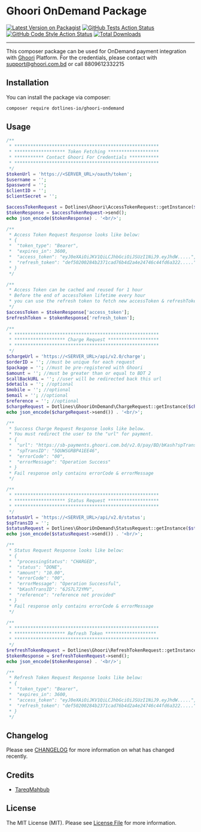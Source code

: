# Ghoori OnDemand Package

[![Latest Version on Packagist](https://img.shields.io/packagist/v/dotlines-io/ghoori-ondemand.svg?style=flat-square)](https://packagist.org/packages/dotlines-io/ghoori-ondemand)
[![GitHub Tests Action Status](https://img.shields.io/github/workflow/status/dotlines-io/ghoori-ondemand/run-tests?label=tests)](https://github.com/dotlines-io/ghoori-ondemand/actions?query=workflow%3ATests+branch%3Amaster)
[![GitHub Code Style Action Status](https://img.shields.io/github/workflow/status/dotlines-io/ghoori-ondemand/Check%20&%20fix%20styling?label=code%20style)](https://github.com/dotlines-io/ghoori-ondemand/actions?query=workflow%3A"Check+%26+fix+styling"+branch%3Amaster)
[![Total Downloads](https://img.shields.io/packagist/dt/dotlines-io/ghoori-ondemand.svg?style=flat-square)](https://packagist.org/packages/dotlines-io/ghoori-ondemand)

---

This composer package can be used for OnDemand payment integration with [Ghoori](http://ghoori.com.bd) Platform.
For the credentials, please contact with support@ghoori.com.bd or call 8809612332215

## Installation

You can install the package via composer:

```bash
composer require dotlines-io/ghoori-ondemand
```

## Usage

```php
/**
 * ******************************************************
 * ******************* Token Fetching *******************
 * *********** Contact Ghoori For Credentials ***********
 * ******************************************************
 */
$tokenUrl = 'https://<SERVER_URL>/oauth/token';
$username = '';
$password = '';
$clientID = '';
$clientSecret = '';

$accessTokenRequest = Dotlines\Ghoori\AccessTokenRequest::getInstance($tokenUrl, $username, $password, $clientID, $clientSecret);
$tokenResponse = $accessTokenRequest->send();
echo json_encode($tokenResponse) . '<br/>';

/**
 * Access Token Request Response looks like below:
 * {
 *  "token_type": "Bearer",
 *  "expires_in": 3600,
 *  "access_token": "eyJ0eXAiOiJKV1QiLCJhbGciOiJSUzI1NiJ9.eyJhdW.....",
 *  "refresh_token": "def50200284b2371cad76b4d2a4e24746c44fd6a322....."
 * }
 */

/**
 * Access Token can be cached and reused for 1 hour
 * Before the end of accessToken lifetime every hour
 * you can use the refresh token to fetch new accessToken & refreshToken
 */
$accessToken = $tokenResponse['access_token'];
$refreshToken = $tokenResponse['refresh_token'];

/**
 * ******************************************************
 * ******************* Charge Request *******************
 * ******************************************************
 */
$chargeUrl = 'https://<SERVER_URL>/api/v2.0/charge';
$orderID = ''; //must be unique for each request
$package = ''; //must be pre-registered with Ghoori
$amount = ''; //must be greater than or equal to BDT 2
$callBackURL = ''; //user will be redirected back this url
$details = ''; //optional
$mobile = ''; //optional
$email = ''; //optional
$reference = ''; //optional
$chargeRequest = Dotlines\GhooriOnDemand\ChargeRequest::getInstance($chargeUrl, $accessToken, $clientID, $orderID, $package, $amount, $callBackURL, $details, $mobile, $email, $reference);
echo json_encode($chargeRequest->send()) . '<br/>';

/**
 * Success Charge Request Response looks like below.
 * You must redirect the user to the "url" for payment.
 * {
 *  "url": "https://sb-payments.ghoori.com.bd/v2.0/pay/BD/bKash?spTransID=5QUWSGRBP41EE46",
 *  "spTransID": "5QUWSGRBP41EE46",
 *  "errorCode": "00",
 *  "errorMessage": "Operation Success"
 * }
 * Fail response only contains errorCode & errorMessage
 */

/**
 * ******************************************************
 * ******************* Status Request *******************
 * ******************************************************
 */
$statusUrl = 'https://<SERVER_URL>/api/v2.0/status';
$spTransID = '';
$statusRequest = Dotlines\GhooriOnDemand\StatusRequest::getInstance($statusUrl, $accessToken, $clientID, $spTransID);
echo json_encode($statusRequest->send()) . '<br/>';

/**
 * Status Request Response looks like below:
 * {
 *  "processingStatus": "CHARGED",
 *  "status": "DONE",
 *  "amount": "10.00",
 *  "errorCode": "00",
 *  "errorMessage": "Operation Successful",
 *  "bKashTransID": "6JS7L72YMV",
 *  "reference": "reference not provided"
 * }
 * Fail response only contains errorCode & errorMessage
 */

/**
 * ******************************************************
 * ******************* Refresh Token *******************
 * ******************************************************
 */
$refreshTokenRequest = Dotlines\Ghoori\RefreshTokenRequest::getInstance($tokenUrl, $accessToken, $clientID, $clientSecret, $refreshToken);
$tokenResponse = $refreshTokenRequest->send();
echo json_encode($tokenResponse) . '<br/>';

/**
 * Refresh Token Request Response looks like below:
 * {
 *  "token_type": "Bearer",
 *  "expires_in": 3600,
 *  "access_token": "eyJ0eXAiOiJKV1QiLCJhbGciOiJSUzI1NiJ9.eyJhdW.....",
 *  "refresh_token": "def50200284b2371cad76b4d2a4e24746c44fd6a322....."
 * }
 */
```

## Changelog

Please see [CHANGELOG](CHANGELOG.md) for more information on what has changed recently.

## Credits

- [TareqMahbub](https://github.com/TareqMahbub)

## License

The MIT License (MIT). Please see [License File](LICENSE.md) for more information.
